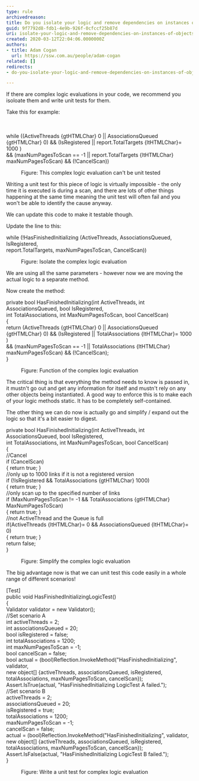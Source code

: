 ```yaml
---
type: rule
archivedreason: 
title: Do you isolate your logic and remove dependencies on instances of objects?
guid: 9f7792d8-fdb1-4e9b-926f-0cfccf25b87d
uri: isolate-your-logic-and-remove-dependencies-on-instances-of-objects
created: 2020-03-12T22:04:06.0000000Z
authors:
- title: Adam Cogan
  url: https://ssw.com.au/people/adam-cogan
related: []
redirects:
- do-you-isolate-your-logic-and-remove-dependencies-on-instances-of-objects

---
```



If there are complex logic evaluations in your code, we recommend you isoloate them and write unit tests for them.<div>Take this for example&#58;<br></div>
<br><excerpt class='endintro'></excerpt><br>
<p class="ssw15-rteElement-CodeArea">​while ((ActiveThreads {gtHTMLChar} 0 || AssociationsQueued {gtHTMLChar} 0) &amp;&amp; (IsRegistered || report.TotalTargets {ltHTMLChar}= 1000 )<br> &amp;&amp; (maxNumPagesToScan == -1 || report.TotalTargets {ltHTMLChar} maxNumPagesToScan) &amp;&amp; (!CancelScan)) </p><p>  </p><dd class="ssw15-rteElement-FigureNormal">Figure&#58; This complex logic evaluation can't be unit tested​<br></dd><p>Writing a unit test for this piece of logic is virtually impossible - the only time it is executed is during a scan, and there are lots of other things happening at the same time meaning the unit test will often fail and you won't be able to identify the cause anyway.</p><p>We can update this code to make it testable though.</p><p>Update the line to this&#58;</p><p class="ssw15-rteElement-CodeArea">while (!HasFinishedInitializing (ActiveThreads, AssociationsQueued, IsRegistered, <br> report.TotalTargets, maxNumPagesToScan, CancelScan))</p><p>  </p><dd class="ssw15-rteElement-FigureNormal">Figure&#58; Isolate the complex logic evaluation<br></dd><p>We are using all the same parameters - however now we are moving the actual logic to a separate method.</p><p>Now create the method&#58;</p><p class="ssw15-rteElement-CodeArea">private bool HasFinishedInitializing(int ActiveThreads, int AssociationsQueued, bool IsRegistered, <br> int TotalAssociations, int MaxNumPagesToScan, bool CancelScan)<br>&#123;<br> return (ActiveThreads {gtHTMLChar} 0 || AssociationsQueued {gtHTMLChar} 0) &amp;&amp; (IsRegistered || TotalAssociations {ltHTMLChar}= 1000 )<br> &amp;&amp; (maxNumPagesToScan == -1 || TotalAssociations {ltHTMLChar} maxNumPagesToScan) &amp;&amp; (!CancelScan);  <br>&#125;</p><p>  </p><dd class="ssw15-rteElement-FigureNormal">Figure&#58; Function of the complex logic evaluation<br></dd><p>The critical thing is that everything the method needs to know is passed in, it mustn't go out and get any information for itself and mustn't rely on any other objects being instantiated. A good way to enforce this is to make each of your logic methods static. It has to be completely self-contained.</p><p>The other thing we can do now is actually go and simplify / expand out the logic so that it's a bit easier to digest.</p><p class="ssw15-rteElement-CodeArea">private bool HasFinishedInitializing(int ActiveThreads, int AssociationsQueued, bool IsRegistered, <br> int TotalAssociations, int MaxNumPagesToScan, bool CancelScan)<br>&#123;<br> //Cancel<br> if (CancelScan) <br> &#123; return true; &#125;<br> //only up to 1000 links if it is not a registered version<br> if (!IsRegistered &amp;&amp; TotalAssociations {gtHTMLChar} 1000) <br> &#123; return true; &#125;<br> //only scan up to the specified number of links<br> if (MaxNumPagesToScan != -1 &amp;&amp; TotalAssociations {gtHTMLChar} MaxNumPagesToScan) <br> &#123; return true; &#125;<br> //not ActiveThread and the Queue is full<br> if(ActiveThreads {ltHTMLChar}= 0 &amp;&amp; AssociationsQueued {ltHTMLChar}= 0) <br> &#123; return true; &#125;<br> return false;<br>&#125;  </p><dd class="ssw15-rteElement-FigureNormal">​Figure&#58; Simplify the complex logic evaluation<br></dd><p>The big advantage now is that we can unit test this code easily in a whole range of different scenarios!</p><p class="ssw15-rteElement-CodeArea">[Test]<br>public void HasFinishedInitializingLogicTest()<br>&#123;<br> Validator validator = new Validator();<br> //Set scenario A<br> int activeThreads = 2;<br> int associationsQueued = 20;<br> bool isRegistered = false;<br> int totalAssociations = 1200;<br> int maxNumPagesToScan = -1;<br> bool cancelScan = false;<br> bool actual = (bool)Reflection.InvokeMethod(&quot;HasFinishedInitializing&quot;, validator,<br> new object[] &#123;activeThreads, associationsQueued, isRegistered,<br> totalAssociations, maxNumPagesToScan, cancelScan&#125;);<br> Assert.IsTrue(actual, &quot;HasFinishedInitializing LogicTest A failed.&quot;);<br> //Set scenario B<br> activeThreads = 2;<br> associationsQueued = 20;<br> isRegistered = true;<br> totalAssociations = 1200;<br> maxNumPagesToScan = -1;<br> cancelScan = false;<br> actual = (bool)Reflection.InvokeMethod(&quot;HasFinishedInitializing&quot;, validator,<br> new object[] &#123;activeThreads, associationsQueued, isRegistered,<br> totalAssociations, maxNumPagesToScan, cancelScan&#125;);<br> Assert.IsFalse(actual, &quot;HasFinishedInitializing LogicTest B failed.&quot;);<br> &#125; </p><p>  </p><dd class="ssw15-rteElement-FigureNormal">Figure&#58; Write a unit test for complex logic evaluation​<br></dd>


